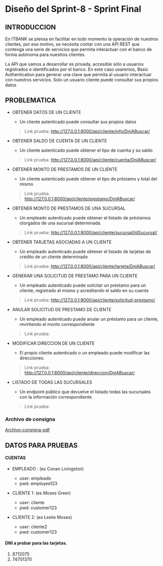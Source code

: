 # Diseño del Sprint-8 - Sprint Final

## INTRODUCCION 

En ITBANK se piensa en facilitar en todo momento la operación de nuestros clientes, por ese motivo, se necesita contar con una API REST que contenga una serie de servicios que permita interactuar con el banco de forma autónoma para nuestros clientes. 

La API que vamos a desarrollar es privada, accesible sólo a usuarios registrados e identificados por el banco. En este caso usaremos, Basic Authentication para generar una clave que permita al usuario interactuar con nuestros servicios. Solo un usuario cliente puede consultar sus propios datos

## PROBLEMATICA

* OBTENER DATOS DE UN CLIENTE 
    - Un cliente autenticado puede consultar sus propios datos
    > Link prueba: http://127.0.0.1:8000/api/cliente/info/DniABuscar/

* OBTENER SALDO DE CUENTA DE UN CLIENTE
    - Un cliente autenticado puede obtener el tipo de cuenta y su saldo
    > Link prueba: http://127.0.0.1:8000/api/cliente/cuenta/DniABuscar/

* OBTENER MONTO DE PRESTAMOS DE UN CLIENTE
    - Un cliente autenticado puede obtener el tipo de préstamo y total del mismo 
    > Link prueba: http://127.0.0.1:8000/api/cliente/prestamo/DniABuscar/

* OBTENER MONTO DE PRESTAMOS DE UNA SUCURSAL
    - Un empleado autenticado puede obtener el listado de préstamos otorgados de una sucursal determinada. 
    > Link prueba: http://127.0.0.1:8000/api/cliente/sucursal/IdSucursal/

* OBTENER TARJETAS ASOCIADAS A UN CLIENTE
    - Un empleado autenticado puede obtener el listado de tarjetas de crédito de un cliente determinado 
    > Link prueba: http://127.0.0.1:8000/api/cliente/tarjeta/DniABuscar/

* GENERAR UNA SOLICITUD DE PRESTAMO PARA UN CLIENTE
    - Un empleado autenticado puede solicitar un préstamo para un cliente, registrado el mismo y acreditando el saldo en su cuenta 
    > Link prueba: http://127.0.0.1:8000/api/cliente/solicitud-prestamo/

* ANULAR SOLICITUD DE PRESTAMO DE CLIENTE
    - Un empleado autenticado puede anular un préstamo para un cliente, revirtiendo el monto correspondiente 
    > Link prueba: 

* MODIFICAR DIRECCION DE UN CLIENTE
    - El propio cliente autenticado o un empleado puede modificar las direcciones. 
    > Link prueba: http://127.0.0.1:8000/api/cliente/direccion/DniABuscar/

* LISTADO DE TODAS LAS SUCURSALES
    - Un endpoint público que devuelve el listado todas las sucursales con la información correspondiente. 
    > Link prueba: 


### Archivo de consigna
[Archivo-consigna-pdf](ConsignaFinal-Sprint-8.pdf)

## DATOS PARA PRUEBAS

#### CUENTAS

* EMPLEADO : (es Conan Livingston)
    - user: empleado
    - pwd: employee123

* CLIENTE 1: (es Moses Greer)
    - user: cliente
    - pwd: customer123

* CLIENTE 2: (es Leslie Moses)
    - user: cliente2
    - pwd: customer123

#### DNI a probar para las tarjetas.

1. 8712075
2. 74701370

